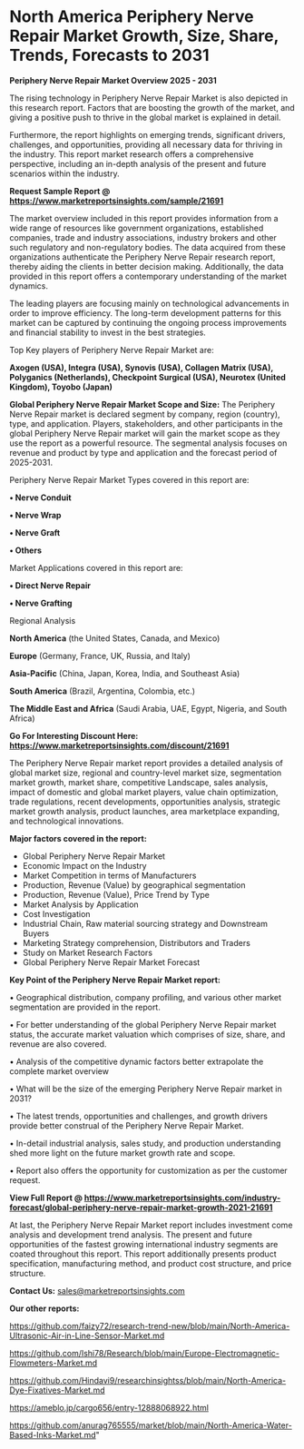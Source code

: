 # North America Periphery Nerve Repair Market Growth, Size, Share, Trends, Forecasts to 2031

<Strong> Periphery Nerve Repair Market Overview 2025 - 2031</strong>

The rising technology in Periphery Nerve Repair Market is also depicted in this research report. Factors that are boosting the growth of the market, and giving a positive push to thrive in the global market is explained in detail.

Furthermore, the report highlights on emerging trends, significant drivers, challenges, and opportunities, providing all necessary data for thriving in the industry. This report market research offers a comprehensive perspective, including an in-depth analysis of the present and future scenarios within the industry.

<strong>Request Sample Report @ <a href=https://www.marketreportsinsights.com/sample/21691>https://www.marketreportsinsights.com/sample/21691</a></strong>

The market overview included in this report provides information from a wide range of resources like government organizations, established companies, trade and industry associations, industry brokers and other such regulatory and non-regulatory bodies. The data acquired from these organizations authenticate the Periphery Nerve Repair research report, thereby aiding the clients in better decision making. Additionally, the data provided in this report offers a contemporary understanding of the market dynamics.

The leading players are focusing mainly on technological advancements in order to improve efficiency. The long-term development patterns for this market can be captured by continuing the ongoing process improvements and financial stability to invest in the best strategies.

Top Key players of Periphery Nerve Repair Market are:

<strong>Axogen (USA), Integra (USA), Synovis (USA), Collagen Matrix (USA), Polyganics (Netherlands), Checkpoint Surgical (USA), Neurotex (United Kingdom), Toyobo (Japan)</strong>

<strong><b>Global Periphery Nerve Repair Market Scope and Size:</b></strong>
The Periphery Nerve Repair market is declared segment by company, region (country), type, and application. Players, stakeholders, and other participants in the global Periphery Nerve Repair market will gain the market scope as they use the report as a powerful resource. The segmental analysis focuses on revenue and product by type and application and the forecast period of 2025-2031.

Periphery Nerve Repair Market Types covered in this report are:

<strong>• Nerve Conduit

• Nerve Wrap

• Nerve Graft

• Others</strong>

Market Applications covered in this report are:

<strong>• Direct Nerve Repair

• Nerve Grafting</strong> 

Regional Analysis

<strong>North America</strong> (the United States, Canada, and Mexico)

<strong>Europe</strong> (Germany, France, UK, Russia, and Italy)

<strong>Asia-Pacific</strong> (China, Japan, Korea, India, and Southeast Asia)

<strong>South America</strong> (Brazil, Argentina, Colombia, etc.)

<strong>The Middle East and Africa</strong> (Saudi Arabia, UAE, Egypt, Nigeria, and South Africa)

<strong>Go For Interesting Discount Here: <a href=https://www.marketreportsinsights.com/discount/21691>https://www.marketreportsinsights.com/discount/21691</a></strong>

The Periphery Nerve Repair market report provides a detailed analysis of global market size, regional and country-level market size, segmentation market growth, market share, competitive Landscape, sales analysis, impact of domestic and global market players, value chain optimization, trade regulations, recent developments, opportunities analysis, strategic market growth analysis, product launches, area marketplace expanding, and technological innovations.

<strong><b>Major factors covered in the report:</b></strong>
<ul>
  <li>Global Periphery Nerve Repair Market </li>
  <li>Economic Impact on the Industry</li>
  <li>Market Competition in terms of Manufacturers</li>
  <li>Production, Revenue (Value) by geographical segmentation</li>
  <li>Production, Revenue (Value), Price Trend by Type</li>
  <li>Market Analysis by Application</li>
  <li>Cost Investigation</li>
  <li>Industrial Chain, Raw material sourcing strategy and Downstream Buyers</li>
  <li>Marketing Strategy comprehension, Distributors and Traders</li>
  <li>Study on Market Research Factors</li>
  <li>Global Periphery Nerve Repair Market Forecast</li>
</ul>

<strong><b>Key Point of the Periphery Nerve Repair Market report:</b></strong>

• Geographical distribution, company profiling, and various other market segmentation are provided in the report.

• For better understanding of the global Periphery Nerve Repair market status, the accurate market valuation which comprises of size, share, and revenue are also covered.

• Analysis of the competitive dynamic factors better extrapolate the complete market overview

• What will be the size of the emerging Periphery Nerve Repair market in 2031?

• The latest trends, opportunities and challenges, and growth drivers provide better construal of the Periphery Nerve Repair Market.

• In-detail industrial analysis, sales study, and production understanding shed more light on the future market growth rate and scope.

• Report also offers the opportunity for customization as per the customer request.

<strong><b>View Full Report @ <a href=https://www.marketreportsinsights.com/industry-forecast/global-periphery-nerve-repair-market-growth-2021-21691>https://www.marketreportsinsights.com/industry-forecast/global-periphery-nerve-repair-market-growth-2021-21691</a></b></strong>


At last, the Periphery Nerve Repair Market report includes investment come analysis and development trend analysis. The present and future opportunities of the fastest growing international industry segments are coated throughout this report. This report additionally presents product specification, manufacturing method, and product cost structure, and price structure.

<strong>Contact Us:</strong>
sales@marketreportsinsights.com

<strong>Our other reports:</strong>

<a href=https://github.com/faizy72/research-trend-new/blob/main/North-America-Ultrasonic-Air-in-Line-Sensor-Market.md>https://github.com/faizy72/research-trend-new/blob/main/North-America-Ultrasonic-Air-in-Line-Sensor-Market.md</a>

<a href=https://github.com/Ishi78/Research/blob/main/Europe-Electromagnetic-Flowmeters-Market.md>https://github.com/Ishi78/Research/blob/main/Europe-Electromagnetic-Flowmeters-Market.md</a>

<a href=https://github.com/Hindavi9/researchinsightss/blob/main/North-America-Dye-Fixatives-Market.md>https://github.com/Hindavi9/researchinsightss/blob/main/North-America-Dye-Fixatives-Market.md</a>

<a href=https://ameblo.jp/cargo656/entry-12888068922.html>https://ameblo.jp/cargo656/entry-12888068922.html</a>

<a href=https://github.com/anurag765555/market/blob/main/North-America-Water-Based-Inks-Market.md>https://github.com/anurag765555/market/blob/main/North-America-Water-Based-Inks-Market.md</a>"
